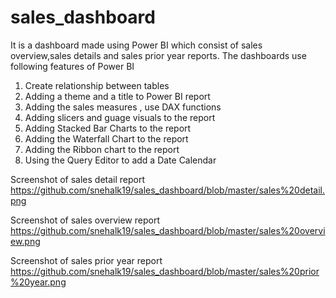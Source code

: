 # sales_dashboard
It is a dashboard made using Power BI which consist of sales overview,sales details and sales prior year reports.
The dashboards use following features of Power BI 
1. Create relationship between tables
2. Adding a theme and a title to Power BI report
3. Adding the sales measures , use DAX functions
4. Adding slicers and guage visuals to the report
5. Adding Stacked Bar Charts to the report
6. Adding the Waterfall Chart to the report
7. Adding the Ribbon chart to the report
8. Using the Query Editor to add a Date Calendar


Screenshot of sales detail report
https://github.com/snehalk19/sales_dashboard/blob/master/sales%20detail.png

Screenshot of sales overview report
https://github.com/snehalk19/sales_dashboard/blob/master/sales%20overview.png

Screenshot of sales prior year report
https://github.com/snehalk19/sales_dashboard/blob/master/sales%20prior%20year.png


